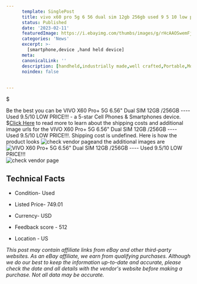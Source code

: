 ```yaml
---
      template: SinglePost
      title: vivo x60 pro 5g 6 56 dual sim 12gb 256gb used 9 5 10 low price 
      status: Published
      date: '2023-02-11'
      featuredImage: https://i.ebayimg.com/thumbs/images/g/rHcAAOSwemFjoMoE/s-l225.jpg
      categories: 'News'
      excerpt: >-
        [smartphone,device ,hand held device]
      meta:
      canonicalLink: ''
      description: [handheld,industrially made,well crafted,Portable,Mobile,Compact,Convenient,Lightweight,Maneuverable,Man-portable,Miniature,Carriable,Hand-held,Light,Holdable,Transportable,Mobile device,Pocket-sized,On-the-go,Wireless,Cordless,Compact size,Convenient size, smartphone,device ,hand held device]
      noindex: false
      
        
---
```

$

Be the best you can be VIVO X60 Pro+ 5G 6.56" Dual SIM 12GB /256GB ---- Used 9.5/10 LOW PRICE!!! - a 5-star Cell Phones & Smartphones device.
$[Click Here](https://www.ebay.com/itm/155317915320?hash=item2429ab4eb8%3Ag%3ArHcAAOSwemFjoMoE&mkevt=1&mkcid=1&mkrid=711-53200-19255-0&campid=%253CePNCampaignId%253E&customid=%253CreferenceId%253E&toolid=10049) to read more to learn about the shipping costs and additional image urls for the VIVO X60 Pro+ 5G 6.56" Dual SIM 12GB /256GB ---- Used 9.5/10 LOW PRICE!!!. Shipping cost is undefined. Here is how the product looks ![check vendor page](https://i.ebayimg.com/thumbs/images/g/rHcAAOSwemFjoMoE/s-l225.jpg)and the additional images are![VIVO X60 Pro+ 5G 6.56" Dual SIM 12GB /256GB ---- Used 9.5/10 LOW PRICE!!!](https://i.ebayimg.com/images/g/rHcAAOSwemFjoMoE/s-l1600.jpg)![check vendor page](https://origin-galleryplus.ebayimg.com/ws/web/155317915320_2_0_1/225x225.jpg,https://origin-galleryplus.ebayimg.com/ws/web/155317915320_3_0_1/225x225.jpg,https://origin-galleryplus.ebayimg.com/ws/web/155317915320_4_0_1/225x225.jpg,https://origin-galleryplus.ebayimg.com/ws/web/155317915320_5_0_1/225x225.jpg,https://origin-galleryplus.ebayimg.com/ws/web/155317915320_6_0_1/225x225.jpg,https://origin-galleryplus.ebayimg.com/ws/web/155317915320_7_0_1/225x225.jpg,https://origin-galleryplus.ebayimg.com/ws/web/155317915320_8_0_1/225x225.jpg)



 ## Technical Facts 



     
      

 - Condition- Used 


      

 - Listed Price- 749.01 


      

 - Currency- USD 


      

 - Feedback score - 512 


      

 - Location - US 


      
      

 *_This post may contain affiliate links from eBay and other third-party websites. As an eBay affiliate, we earn from qualifying purchases. Although we do our best to keep the information up-to-date and accurate, please check the date and all details with the vendor's website before making a purchase. Not all data may be accurate._*






